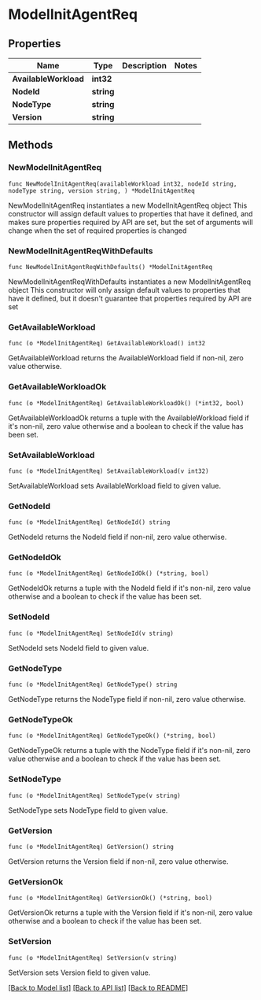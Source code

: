# ModelInitAgentReq

## Properties

Name | Type | Description | Notes
------------ | ------------- | ------------- | -------------
**AvailableWorkload** | **int32** |  | 
**NodeId** | **string** |  | 
**NodeType** | **string** |  | 
**Version** | **string** |  | 

## Methods

### NewModelInitAgentReq

`func NewModelInitAgentReq(availableWorkload int32, nodeId string, nodeType string, version string, ) *ModelInitAgentReq`

NewModelInitAgentReq instantiates a new ModelInitAgentReq object
This constructor will assign default values to properties that have it defined,
and makes sure properties required by API are set, but the set of arguments
will change when the set of required properties is changed

### NewModelInitAgentReqWithDefaults

`func NewModelInitAgentReqWithDefaults() *ModelInitAgentReq`

NewModelInitAgentReqWithDefaults instantiates a new ModelInitAgentReq object
This constructor will only assign default values to properties that have it defined,
but it doesn't guarantee that properties required by API are set

### GetAvailableWorkload

`func (o *ModelInitAgentReq) GetAvailableWorkload() int32`

GetAvailableWorkload returns the AvailableWorkload field if non-nil, zero value otherwise.

### GetAvailableWorkloadOk

`func (o *ModelInitAgentReq) GetAvailableWorkloadOk() (*int32, bool)`

GetAvailableWorkloadOk returns a tuple with the AvailableWorkload field if it's non-nil, zero value otherwise
and a boolean to check if the value has been set.

### SetAvailableWorkload

`func (o *ModelInitAgentReq) SetAvailableWorkload(v int32)`

SetAvailableWorkload sets AvailableWorkload field to given value.


### GetNodeId

`func (o *ModelInitAgentReq) GetNodeId() string`

GetNodeId returns the NodeId field if non-nil, zero value otherwise.

### GetNodeIdOk

`func (o *ModelInitAgentReq) GetNodeIdOk() (*string, bool)`

GetNodeIdOk returns a tuple with the NodeId field if it's non-nil, zero value otherwise
and a boolean to check if the value has been set.

### SetNodeId

`func (o *ModelInitAgentReq) SetNodeId(v string)`

SetNodeId sets NodeId field to given value.


### GetNodeType

`func (o *ModelInitAgentReq) GetNodeType() string`

GetNodeType returns the NodeType field if non-nil, zero value otherwise.

### GetNodeTypeOk

`func (o *ModelInitAgentReq) GetNodeTypeOk() (*string, bool)`

GetNodeTypeOk returns a tuple with the NodeType field if it's non-nil, zero value otherwise
and a boolean to check if the value has been set.

### SetNodeType

`func (o *ModelInitAgentReq) SetNodeType(v string)`

SetNodeType sets NodeType field to given value.


### GetVersion

`func (o *ModelInitAgentReq) GetVersion() string`

GetVersion returns the Version field if non-nil, zero value otherwise.

### GetVersionOk

`func (o *ModelInitAgentReq) GetVersionOk() (*string, bool)`

GetVersionOk returns a tuple with the Version field if it's non-nil, zero value otherwise
and a boolean to check if the value has been set.

### SetVersion

`func (o *ModelInitAgentReq) SetVersion(v string)`

SetVersion sets Version field to given value.



[[Back to Model list]](../README.md#documentation-for-models) [[Back to API list]](../README.md#documentation-for-api-endpoints) [[Back to README]](../README.md)


